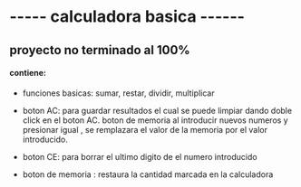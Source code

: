 # ----- calculadora basica  ------

## proyecto no terminado al 100%

#### contiene:
 - funciones basicas: sumar, restar, dividir, multiplicar
 - boton AC: para guardar resultados el cual se puede limpiar dando doble click en el boton AC.
   boton de memoria al introducir nuevos numeros y presionar igual , se remplazara el valor de la memoria por el valor introducido.
   
 - boton CE: para borrar el ultimo digito de el numero introducido
 - boton de memoria : restaura la cantidad marcada en la calculadora


